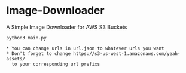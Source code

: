 # Image-Downloader
A Simple Image Downloader for AWS S3 Buckets

```shell
python3 main.py
```

```
* You can change urls in url.json to whatever urls you want
* Don't forget to change https://s3-us-west-1.amazonaws.com/yeah-assets/ 
  to your corresponding url prefixs
```
